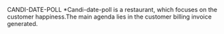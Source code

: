 CANDI-DATE-POLL
      *Candi-date-poll is a restaurant, which focuses on the customer happiness.The main agenda lies in the customer billing invoice generated.
